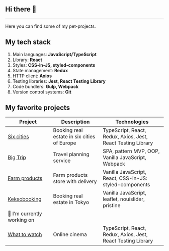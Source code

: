## Hi there 👋
---
Here you can find some of my pet-projects.

## My tech stack
1. Main languages: **JavaScript/TypeScript**
2. Library: **React**
3. Styles: **CSS-in-JS, styled-components**
4. State management: **Redux**
5. HTTP client: **Axios**
6. Testing libraries: **Jest, React Testing Library**
7. Code bundlers: **Gulp, Webpack**
8. Version control systems: **Git**

## My favorite projects

| Project | Description | Technologies |
|---------|-------------|--------------|
| [Six cities](https://six-cities-deploy.netlify.app/) | Booking real estate in six cities of Europe | TypeScript, React, Redux, Axios, Jest, React Testing Library |
| [Big Trip](https://michaelbezz.github.io/big-trip-18/) | Travel planning service | SPA, pattern MVP, OOP, Vanilla JavaScript, Webpack |
| [Farm products](https://farm-products-deploy.netlify.app/) | Farm products store with delivery | Vanilla JavaScript, React, CSS-in-JS: styled-components |
| [Keksobooking](https://michaelbezz.github.io/keksobooking-26/) | Booking real estate in Tokyo | Vanilla JavaScript, leaflet, nouislider, pristine |
| 🔭 I’m currently working on |
| [What to watch](https://what-to-watch-deploy.netlify.app/) | Online cinema | TypeScript, React, Redux, Axios, Jest, React Testing Library |










